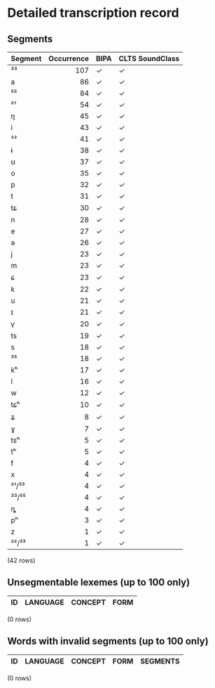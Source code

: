 
# Detailed transcription record

## Segments

| Segment | Occurrence | BIPA | CLTS SoundClass |
|:----------|-------------:|:-------|:------------------|
| ³³ | 107 | ✓ | ✓ |
| a | 86 | ✓ | ✓ |
| ⁵⁵ | 84 | ✓ | ✓ |
| ²¹ | 54 | ✓ | ✓ |
| ŋ | 45 | ✓ | ✓ |
| i | 43 | ✓ | ✓ |
| ²² | 41 | ✓ | ✓ |
| ɨ | 38 | ✓ | ✓ |
| ʊ | 37 | ✓ | ✓ |
| o | 35 | ✓ | ✓ |
| p | 32 | ✓ | ✓ |
| t | 31 | ✓ | ✓ |
| tɕ | 30 | ✓ | ✓ |
| n | 28 | ✓ | ✓ |
| e | 27 | ✓ | ✓ |
| ə | 26 | ✓ | ✓ |
| j | 23 | ✓ | ✓ |
| m | 23 | ✓ | ✓ |
| ɕ | 23 | ✓ | ✓ |
| k | 22 | ✓ | ✓ |
| u | 21 | ✓ | ✓ |
| ɪ | 21 | ✓ | ✓ |
| v̩ | 20 | ✓ | ✓ |
| ts | 19 | ✓ | ✓ |
| s | 18 | ✓ | ✓ |
| ³⁵ | 18 | ✓ | ✓ |
| kʰ | 17 | ✓ | ✓ |
| l | 16 | ✓ | ✓ |
| w | 12 | ✓ | ✓ |
| tɕʰ | 10 | ✓ | ✓ |
| ʑ | 8 | ✓ | ✓ |
| ɣ | 7 | ✓ | ✓ |
| tsʰ | 5 | ✓ | ✓ |
| tʰ | 5 | ✓ | ✓ |
| f | 4 | ✓ | ✓ |
| x | 4 | ✓ | ✓ |
| ²¹/³³ | 4 | ✓ | ✓ |
| ³³/⁵⁵ | 4 | ✓ | ✓ |
| ȵ | 4 | ✓ | ✓ |
| pʰ | 3 | ✓ | ✓ |
| z | 1 | ✓ | ✓ |
| ²²/³³ | 1 | ✓ | ✓ |

(42 rows)



## Unsegmentable lexemes (up to 100 only)

| ID | LANGUAGE | CONCEPT | FORM |
|------|------------|-----------|--------|

(0 rows)



## Words with invalid segments (up to 100 only)

| ID | LANGUAGE | CONCEPT | FORM | SEGMENTS |
|------|------------|-----------|--------|------------|

(0 rows)


